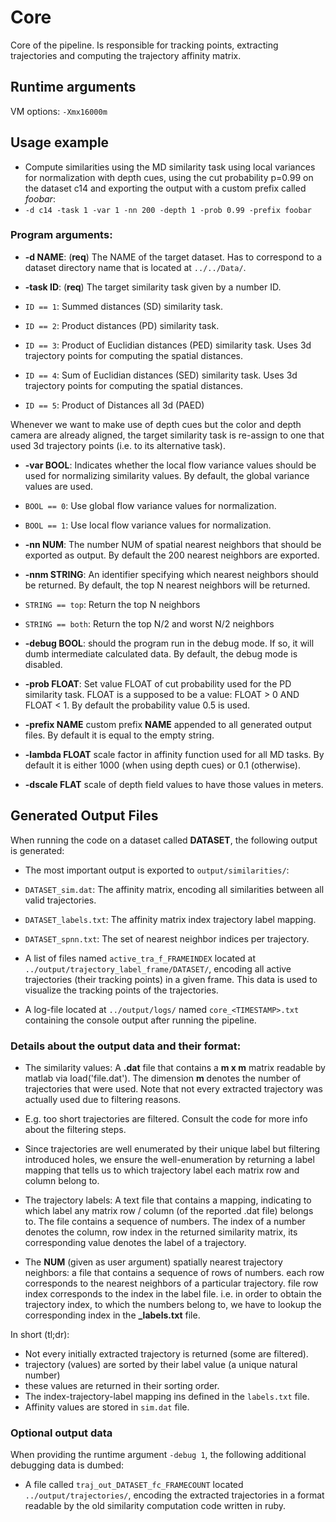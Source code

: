 # Core

Core of the pipeline. Is responsible for tracking points, extracting trajectories and computing the trajectory affinity matrix.

## Runtime arguments

VM options: `-Xmx16000m`

## Usage example

+ Compute similarities using the MD similarity task using local variances for normalization with depth cues, using the cut probability p=0.99 on the dataset c14 and exporting the output with a custom prefix called _foobar_:
 + `-d c14 -task 1 -var 1 -nn 200 -depth 1 -prob 0.99 -prefix foobar`

### Program arguments: 
+ **-d NAME**: (**req**) The NAME of the target dataset. Has to correspond to a dataset directory name that is located at `../../Data/`.

+ **-task ID**: (**req**) The target similarity task given by a number ID.
 + `ID == 1`: Summed distances (SD) similarity task.
 + `ID == 2`: Product distances (PD) similarity task.
 + `ID == 3`: Product of Euclidian distances (PED) similarity task. Uses 3d trajectory points for computing the spatial distances.
 + `ID == 4`: Sum of Euclidian distances (SED) similarity task. Uses 3d trajectory points for computing the spatial distances.
 + `ID == 5`: Product of Distances all 3d (PAED)
 
Whenever we want to make use of depth cues but the color and depth camera are already aligned, 
the target similarity task is re-assign to one that used 3d trajectory points (i.e. to its alternative task).
 
+ **-var BOOL**: Indicates whether the local flow variance values should be used for normalizing similarity values. By default, the global variance values are used.
 + `BOOL == 0`: Use global flow variance values for normalization.
 + `BOOL == 1`: Use local flow variance values for normalization.
 
+ **-nn NUM**: The number NUM of spatial nearest neighbors that should be exported as output. By default the 200 nearest neighbors are exported.

+ **-nnm STRING**: An identifier specifying which nearest neighbors should be returned. By default, the top N nearest neighbors will be returned.
 + `STRING == top`: Return the top N neighbors
 + `STRING == both`: Return the top N/2 and worst N/2 neighbors

+ **-debug BOOL**:  should the program run in the debug mode. If so, it will dumb intermediate calculated data. By default, the debug mode is disabled.

+ **-prob FLOAT**: Set value FLOAT of cut probability used for the PD similarity task. FLOAT is a supposed to be a value: FLOAT > 0 AND FLOAT < 1. By default the probability value 0.5 is used.

+ **-prefix NAME** custom prefix **NAME** appended to all generated output files. By default it is equal to the empty string.

+ **-lambda FLOAT** scale factor in affinity function used for all MD tasks. By default it is either 1000 (when using depth cues) or 0.1 (otherwise).

+ **-dscale FLAT** scale of depth field values to have those values in meters.

## Generated Output Files

When running the code on a dataset called **DATASET**, the following output is generated:

+ The most important output is exported to `output/similarities/`:
 + `DATASET_sim.dat`: The affinity matrix, encoding all similarities between all valid trajectories.
 + `DATASET_labels.txt`: The affinity matrix index trajectory label mapping.
 + `DATASET_spnn.txt`: The set of nearest neighbor indices per trajectory.
 
+ A list of files named `active_tra_f_FRAMEINDEX` located at `../output/trajectory_label_frame/DATASET/`, encoding all active trajectories (their tracking points) in a given frame. This data is used to visualize the tracking points of the trajectories.

+ A log-file located at `../output/logs/` named `core_<TIMESTAMP>.txt` containing the console output after running the pipeline. 
 
### Details about the output data and their format:
 
 + The similarity values: A **.dat** file that contains a **m x m** matrix readable by matlab via load('file.dat'). 
 The dimension **m** denotes the number of trajectories that were used. 
 Note that not every extracted trajectory was actually used due to filtering reasons. 
  + E.g. too short trajectories are filtered. Consult the code for more info about the filtering steps. 
  + Since trajectories are well enumerated by their unique label but filtering introduced holes, 
 we ensure the well-enumeration by returning a label mapping that tells us to which trajectory 
 label each matrix row and column belong to. 
 
 + The trajectory labels: A text file that contains a mapping, indicating to which label any matrix row / column 
 (of the reported .dat file) belongs to. The file contains a sequence of numbers. 
 The index of a number denotes the column, row index in the returned similarity matrix, 
 its corresponding value denotes the label of a trajectory.
 
 + The **NUM** (given as user argument) spatially nearest trajectory neighbors: a file that contains a sequence of rows of numbers. 
 each row corresponds to the nearest neighbors of a particular trajectory. 
 file row index corresponds to the index in the label file. i.e. in order to obtain the trajectory index, 
 to which the numbers belong to, we have to lookup the corresponding index in the **_labels.txt** file. 
 
 In short (tl;dr):
 
 + Not every initially extracted trajectory is returned (some are filtered).
 + trajectory (values) are sorted by their label value (a unique natural number)
 + these values are returned in their sorting order.
 + The index-trajectory-label mapping ins defined in the `labels.txt` file.
 + Affinity values are stored in `sim.dat` file.

### Optional output data

When providing the runtime argument `-debug 1`, the following additional debugging data is dumbed:

+ A file called `traj_out_DATASET_fc_FRAMECOUNT` located `../output/trajectories/`, encoding the extracted trajectories in a format readable by the old similarity computation code written in ruby.
